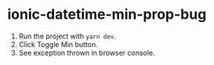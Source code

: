 # ionic-datetime-min-prop-bug

1. Run the project with `yarn dev`.
2. Click Toggle Min button.
3. See exception thrown in browser console.
